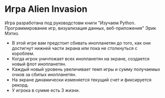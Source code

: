 # Игра Alien Invasion
Игра разработана под руководстовм книги "Изучаем Python. Программирование игр, визуализация данных, веб-приложения" Эрик Мэтиз.

- В этой игре вам предстоит сбивать инопланетян до того, как они достигнут нижней части экрана или пока не столкнуться с короблем.
- Когда игрок уничтожает всех инопланетян на экране, создается новый флот инопланетян.
- Каждый новый уровень увеличивает темп игры и сумму получаемых очков за сбитых инопланетян.
- На экране динамически изменяется текущий счет и фиксируется рекорд.
- У игрока в сумме есть 3 жизни.
